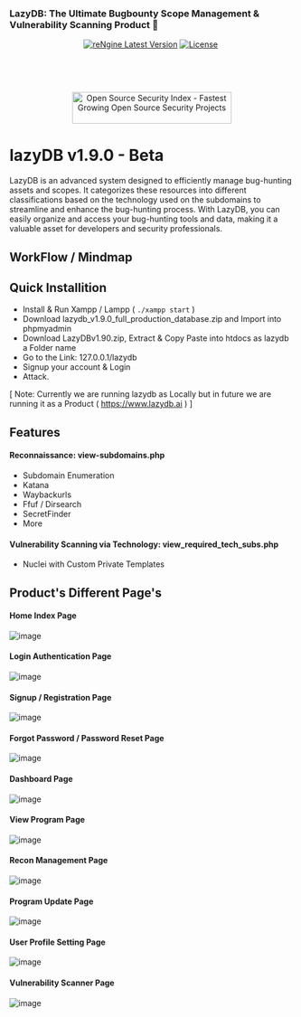 <p align="center">
  <h3>LazyDB: The Ultimate Bugbounty Scope Management & Vulnerability Scanning Product  🚀</h3>
</p>

<p align="center"><a href="https://github.com/basant0x01/lazydb/releases" target="_blank"><img src="https://img.shields.io/badge/version-v2.2.0-informational?&logo=none" alt="reNgine Latest Version" /></a>&nbsp;<a href="https://www.gnu.org/licenses/gpl-3.0" target="_blank"><img src="https://img.shields.io/badge/License-GPLv3-red.svg?&logo=none" alt="License" /></a>&nbsp;<a href="#" target="_blank"><img src="https://img.shields.io/badge/first--timers--only-friendly-blue.svg?&logo=none" alt="" /></a></p>

<p align="center">

</p>

<p align="center">
<a href="https://github.com/basant0x01/lazydb//actions/workflows/codeql-analysis.yml" target="_blank"><img src="https://github.com/basant0x01/lazydb//actions/workflows/codeql-analysis.yml/badge.svg" alt="" /></a>&nbsp;<a href="https://github.com/basant0x01/lazydb/actions/workflows/build.yml" target="_blank"><img src="https://github.com/basant0x01/lazydb//actions/workflows/build.yml/badge.svg" alt="" /></a>&nbsp;
</p>

<p align="center">
<a href="https://discord.gg/xxxxx" target="_blank"><img src="https://img.shields.io/discord/xxxxx" alt="" /></a>&nbsp;
</p>

<p align="center">
<a href="https://opensourcesecurityindex.io/" target="_blank" rel="noopener">
<img style="width: 282px; height: 56px" src="https://opensourcesecurityindex.io/badge.svg" alt="Open Source Security Index - Fastest Growing Open Source Security Projects" width="282" height="56" /> </a>
</p>


# lazyDB v1.9.0 - Beta
LazyDB is an advanced system designed to efficiently manage bug-hunting assets and scopes. It categorizes these resources into different classifications based on the technology used on the subdomains to streamline and enhance the bug-hunting process. With LazyDB, you can easily organize and access your bug-hunting tools and data, making it a valuable asset for developers and security professionals.


## WorkFlow / Mindmap


## Quick Installition
  - Install & Run Xampp / Lampp ( `./xampp start` )
  - Download lazydb_v1.9.0_full_production_database.zip and Import into phpmyadmin
  - Download LazyDBv1.90.zip, Extract & Copy Paste into htdocs as lazydb a Folder name
  - Go to the Link: 127.0.0.1/lazydb
  - Signup your account & Login
  - Attack.
    
[ Note: Currently we are running lazydb as Locally but in future we are running it as a Product ( https://www.lazydb.ai ) ]

    
## Features
#### Reconnaissance: view-subdomains.php
  - Subdomain Enumeration
  - Katana
  - Waybackurls
  - Ffuf / Dirsearch
  - SecretFinder
  - More

#### Vulnerability Scanning via Technology: view_required_tech_subs.php
  - Nuclei with Custom Private Templates

## Product's Different Page's

#### Home Index Page

![image](https://github.com/user-attachments/assets/6df9d877-ac5b-4d7c-8639-f56c88dc9c77)

#### Login Authentication Page

![image](https://github.com/user-attachments/assets/c22cfeb6-482a-4f8f-9f2c-1d30454bc717)

#### Signup / Registration Page

![image](https://github.com/user-attachments/assets/282f1066-5a94-4ea3-84c9-5ffa63a9e17f)

#### Forgot Password / Password Reset Page

![image](https://github.com/user-attachments/assets/a7558913-5ab0-4762-91bf-26f64f4f2598)

#### Dashboard Page

![image](https://github.com/user-attachments/assets/d89e4487-5847-4030-b41b-297cae5ba316)

#### View Program Page

![image](https://github.com/user-attachments/assets/2242cd3f-02f3-4a16-abc3-acbcafcab8e9)

#### Recon Management Page

![image](https://github.com/user-attachments/assets/ce459826-fa2d-43f7-9c20-19fce6ff7373)

#### Program Update Page

![image](https://github.com/user-attachments/assets/08d8c567-cb38-4938-b931-094d03819780)

#### User Profile Setting Page

![image](https://github.com/user-attachments/assets/447905fa-14ca-409d-8226-0a584b0de728)

#### Vulnerability Scanner Page

![image](https://github.com/user-attachments/assets/8a6d7e43-fe22-4b9a-90f3-f18ec7afad1e)



